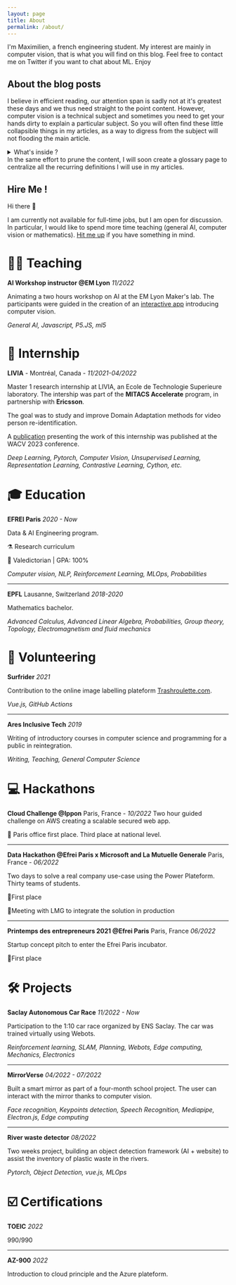 ```yaml
---
layout: page
title: About
permalink: /about/
---
```


I'm Maximilien, a french engineering student. My interest are mainly in computer vision, that is what you will find on this blog.
Feel free to contact me on Twitter if you want to chat about ML.
Enjoy

## About the blog posts

I believe in efficient reading, our attention span is sadly not at it's greatest these days and we thus need straight to the point content. However, computer vision is a technical subject and sometimes you need to get your hands dirty to explain a particular subject. So you will often find these little collapsible things in my articles, as a way to digress from the subject will not flooding the main article.

<details>
  <summary> What's inside ?</summary>
$$e^{i\pi}+1=0$$
</details>
In the same effort to prune the content, I will soon create a glossary page to centralize all the recurring definitions I will use in my articles.
  
  
  

## Hire Me !


Hi there 👋

 I am currently not available for full-time jobs, but I am open for discussion. In particular, I would like to spend more time teaching (general AI, computer vision or mathematics). [Hit me up](https://www.linkedin.com/in/maximilien-dufau) if you have something in mind.

# 👨‍🏫 **Teaching**
**AI Workshop instructor @EM Lyon** *11/2022*

Animating a two hours workshop on AI at the EM Lyon Maker's lab. The participants were guided in the creation of an [interactive app](https://editor.p5js.org/Maxew/sketches/y5JLdjh_g) introducing computer vision.

*General AI, Javascript, P5.JS, ml5*


# 👔 **Internship**

**LIVIA** - Montréal, Canada - *11/2021-04/2022*

Master 1 research internship at LIVIA, an Ecole de Technologie Superieure laboratory. The intership was part of the **MITACS Accelerate** program, in partnership with **Ericsson**.

The goal was to study and improve Domain Adaptation methods for video person re-identification.

A [publication](https://arxiv.org/abs/2211.03626) presenting the work of this internship was published at the WACV 2023 conference.

*Deep Learning, Pytorch, Computer Vision, Unsupervised Learning, Representation Learning, Contrastive Learning, Cython, etc.*

# 🎓 **Education**
**EFREI Paris** *2020 - Now*

Data & AI Engineering program. 

⚗  Research curriculum 

🥇 Valedictorian | GPA: 100%

*Computer vision, NLP, Reinforcement Learning, MLOps, Probabilities*

----

**EPFL** Lausanne, Switzerland *2018-2020*

Mathematics bachelor.

*Advanced Calculus, Advanced Linear Algebra, Probabilities, Group theory, Topology, Electromagnetism and fluid mechanics*

# 🦾 **Volunteering**

**Surfrider** *2021*

Contribution to the online image labelling plateform [Trashroulette.com](https://www.trashroulette.com/).

*Vue.js, GitHub Actions*

---

**Ares Inclusive Tech** *2019*

Writing of introductory courses in computer science and programming for a public in reintegration.

*Writing, Teaching, General Computer Science*



# 💻 **Hackathons**

**Cloud Challenge @Ippon** Paris, France - *10/2022*
Two hour guided challenge on AWS creating a scalable secured web app.

🥇 Paris office first place. Third place at national level.

----

**Data Hackathon @Efrei Paris x Microsoft and La Mutuelle Generale** Paris, France - *06/2022*

Two days to solve a real company use-case using the Power Plateform. Thirty teams of students.

🥇First place

🤝Meeting with LMG to integrate the solution in production

---

**Printemps des entrepreneurs 2021 @Efrei Paris** Paris, France *06/2022*

Startup concept pitch to enter the Efrei Paris incubator.

🥇First place


# 🛠️ **Projects**
**Saclay Autonomous Car Race** *11/2022 - Now*

Participation to the 1:10 car race organized by ENS Saclay. The car was trained virtually using Webots.

*Reinforcement learning, SLAM, Planning, Webots, Edge computing, Mechanics, Electronics*

----

**MirrorVerse** *04/2022 - 07/2022*

Built a smart mirror as part of a four-month school project. The user can interact with the mirror thanks to computer vision.

*Face recognition, Keypoints detection, Speech Recognition, Mediapipe, Electron.js, Edge computing*

----

**River waste detector** *08/2022*

Two weeks project, building an object detection framework (AI + website) to assist the inventory of plastic waste in the rivers.

*Pytorch, Object Detection, vue.js, MLOps*


# ☑️ **Certifications**
**TOEIC** *2022*

990/990

----
**AZ-900** *2022*

Introduction to cloud principle and the Azure plateform.
